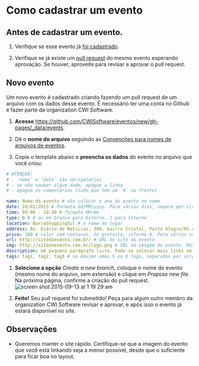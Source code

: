# Como cadastrar um evento

## Antes de cadastrar um evento.

1. Verifique se esse evento já [foi cadastrado](http://cwisoftware.github.io/eventos).

1. Verifique se já existe um [pull request](https://github.com/CWISoftware/eventos/pulls) do mesmo evento esperando aprovação. Se houver, aproveite para revisar e aprovar o pull request.

## Novo evento

Um novo evento é cadastrado criando fazendo um pull request de um arquivo com os dados desse evento. É necessário ter uma conta no Github e fazer parte da organization CWI Software.

1. **Acesse** https://github.com/CWISoftware/eventos/new/gh-pages/_data/events.

1. Dê o **nome do arquivo** seguindo as [Convenções para nomes de arquivos de eventos](file_naming.md).

1. Copie o template abaixo e **preencha os dados** do evento no arquivo que você criou:
  ```yaml
  # ATENÇÃO:
  # - `name` e `date` são obrigatórios
  # - se não souber algum dado, apague a linha
  # - apague os comentários (tudo que tem um `#` na frente)

  name: Nome do evento # não colocar o ano do evento no nome
  date: 28/01/2015 # formato dd/MM/yyyy. Para vários dias, separe por vírgula: 28/01/2015, 29/01/2015
  time: 09:00 - 18:30 # formato HH:mm
  type: 0 # 0 ou em branco para Externo, 1 para Interno
  location: BarraShoppingSul # o nome do lugar
  address: Av. Diário de Notícias, 300, bairro Cristal, Porto Alegre/RS # o endereço do lugar
  price: 180 # valor sem centavos. Se gratuito, informe 0. Para vários valores (lotes), separe por vírgula: 180, 240, 300
  url: http://sitedoevento.com.br/ # URL do site do evento
  img: http://sitedoevento.com.br/logo.png # URL da imagem do evento. Máximo de 100kb. Ideal < 50kb
  description: Um pequeno parágrafo livre. Pode-se colocar mais links em HTML.
  tags: tag1, tag2, tag3 # no máximo umas 5 ou 6 tags, separadas por vírgula
  ```

1. **Selecione a opção** *Create a new branch*, coloque o nome do evento (mesmo nome do arquivo, sem extensão) e clique em *Propose new file*. Na próxima página, confirme a criação do pull request. ![screen shot 2015-09-13 at 1 19 29 am](https://cloud.githubusercontent.com/assets/4842605/9835221/8647fc94-59b5-11e5-9081-1ad8d55c7689.png)

1. **Feito!** Seu pull request foi submetido! Peça para algum outro membro da organization CWI Software revisar e aprovar, e após isso o evento já estará disponível no site.

## Observações

- Queremos manter o site rápido. Certifique-se que a imagem do evento que você está linkando seja a menor possível, desde que o suficiente para ficar boa no layout.

